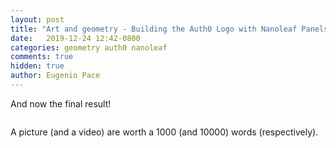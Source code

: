 ```yaml
---
layout: post
title: "Art and geometry - Building the Auth0 Logo with Nanoleaf Panels - Part III"
date:   2019-12-24 12:42-0800
categories: geometry auth0 nanoleaf
comments: true
hidden: true
author: Eugenio Pace
---
```


And now the final result!

![]()

A picture (and a video) are worth a 1000 (and 10000) words (respectively).
